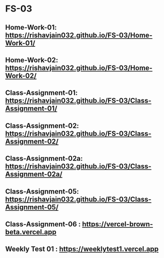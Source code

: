 # FS-03
## Home-Work-01: https://rishavjain032.github.io/FS-03/Home-Work-01/
## Home-Work-02: https://rishavjain032.github.io/FS-03/Home-Work-02/
## Class-Assignment-01: https://rishavjain032.github.io/FS-03/Class-Assignment-01/
## Class-Assignment-02: https://rishavjain032.github.io/FS-03/Class-Assignment-02/
## Class-Assignment-02a: https://rishavjain032.github.io/FS-03/Class-Assignment-02a/
## Class-Assignment-05: https://rishavjain032.github.io/FS-03/Class-Assignment-05/
## Class-Assignment-06 : https://vercel-brown-beta.vercel.app
## Weekly Test 01 : https://weeklytest1.vercel.app
